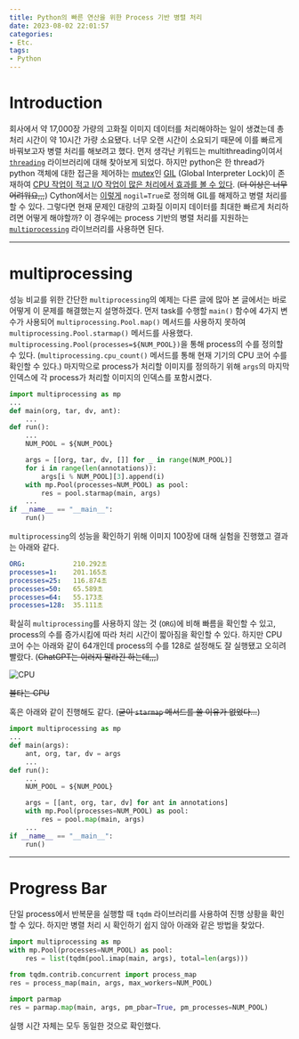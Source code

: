 ```yaml
---
title: Python의 빠른 연산을 위한 Process 기반 병렬 처리
date: 2023-08-02 22:01:57
categories:
- Etc.
tags:
- Python
---
```

# Introduction

회사에서 약 17,000장 가량의 고화질 이미지 데이터를 처리해야하는 일이 생겼는데 총 처리 시간이 약 10시간 가량 소요됐다.
너무 오랜 시간이 소요되기 때문에 이를 빠르게 바꿔보고자 병렬 처리를 해보려고 했다.
먼저 생각난 키워드는 multithreading이여서 [`threading`](https://docs.python.org/ko/3/library/threading.html) 라이브러리에 대해 찾아보게 되었다.
하지만 python은 한 thread가 python 객체에 대한 접근을 제어하는 [mutex](https://namu.wiki/w/%EB%AE%A4%ED%85%8D%EC%8A%A4)인 [GIL](https://ssungkang.tistory.com/entry/python-GIL-Global-interpreter-Lock%EC%9D%80-%EB%AC%B4%EC%97%87%EC%9D%BC%EA%B9%8C) (Global Interpreter Lock)이 존재하여 [CPU 작업이 적고 I/O 작업이 많은 처리에서 효과를 볼 수 있다](https://monkey3199.github.io/develop/python/2018/12/04/python-pararrel.html). (~~더 이상은 너무 어려워요,,,~~)
Cython에서는 [이렇게](https://github.com/Zerohertz/PANPP/blob/d518c688de448f91c8fd6d194aa1cc3494fb6aa0/models/post_processing/boxgen/boxgen.pyx#L35C36-L35C36) `nogil=True`로 정의해 GIL를 해제하고 병렬 처리를 할 수 있다.
그렇다면 현재 문제인 대량의 고화질 이미지 데이터를 최대한 빠르게 처리하려면 어떻게 해야할까?
이 경우에는 process 기반의 병렬 처리를 지원하는 [`multiprocessing`](https://docs.python.org/3/library/multiprocessing.html) 라이브러리를 사용하면 된다.

<!-- More -->

---

# multiprocessing

성능 비교를 위한 간단한 `multiprocessing`의 예제는 다른 글에 많아 본 글에서는 바로 어떻게 이 문제를 해결했는지 설명하겠다.
먼저 task를 수행할 `main()` 함수에 4가지 변수가 사용되어 `multiprocessing.Pool.map()` 메서드를 사용하지 못하여 `multiprocessing.Pool.starmap()` 메서드를 사용했다.
`multiprocessing.Pool(processes=${NUM_POOL})`을 통해 process의 수를 정의할 수 있다. (`multiprocessing.cpu_count()` 메서드를 통해 현재 기기의 CPU 코어 수를 확인할 수 있다.)
마지막으로 process가 처리할 이미지를 정의하기 위해 `args`의 마지막 인덱스에 각 process가 처리할 이미지의 인덱스를 포함시켰다.

```python
import multiprocessing as mp
...
def main(org, tar, dv, ant):
    ...
def run():
    ...
    NUM_POOL = ${NUM_POOL}

    args = [[org, tar, dv, []] for _ in range(NUM_POOL)]
    for i in range(len(annotations)):
        args[i % NUM_POOL][3].append(i)
    with mp.Pool(processes=NUM_POOL) as pool:
        res = pool.starmap(main, args)
    ...
if __name__ == "__main__":
    run()
```

`multiprocessing`의 성능을 확인하기 위해 이미지 100장에 대해 실험을 진행했고 결과는 아래와 같다.

```yaml
ORG:            210.292초
processes=1:    201.165초
processes=25:   116.874초
processes=50:   65.589초
processes=64:   55.173초
processes=128:  35.111초
```

확실히 `multiprocessing`를 사용하지 않는 것 (`ORG`)에 비해 빠름을 확인할 수 있고, process의 수를 증가시킴에 따라 처리 시간이 짧아짐을 확인할 수 있다.
하지만 CPU 코어 수는 아래와 같이 64개인데 process의 수를 128로 설정해도 잘 실행됐고 오히려 빨랐다. (~~ChatGPT는 이러지 말라긴 하는데,,,~~)

![CPU](https://github-production-user-asset-6210df.s3.amazonaws.com/42334717/257830180-ea23c216-c877-4d92-bba1-7894e3140096.png)

~~불타는 CPU~~

혹은 아래와 같이 진행해도 같다. (~~굳이 `starmap` 메서드를 쓸 이유가 없었다...~~)

```python
import multiprocessing as mp
...
def main(args):
    ant, org, tar, dv = args
    ...
def run():
    ...
    NUM_POOL = ${NUM_POOL}

    args = [[ant, org, tar, dv] for ant in annotations]
    with mp.Pool(processes=NUM_POOL) as pool:
        res = pool.map(main, args)
    ...
if __name__ == "__main__":
    run()
```

---

# Progress Bar

단일 process에서 반복문을 실행할 때 `tqdm` 라이브러리를 사용하여 진행 상황을 확인할 수 있다.
하지만 병렬 처리 시 확인하기 쉽지 않아 아래와 같은 방법을 찾았다.

```python 1. multiprocessing
import multiprocessing as mp
with mp.Pool(processes=NUM_POOL) as pool:
    res = list(tqdm(pool.imap(main, args), total=len(args)))
```

```python 2. tqdm
from tqdm.contrib.concurrent import process_map
res = process_map(main, args, max_workers=NUM_POOL)
```

```python 3. parmap
import parmap
res = parmap.map(main, args, pm_pbar=True, pm_processes=NUM_POOL)
```

실행 시간 자체는 모두 동일한 것으로 확인했다.
